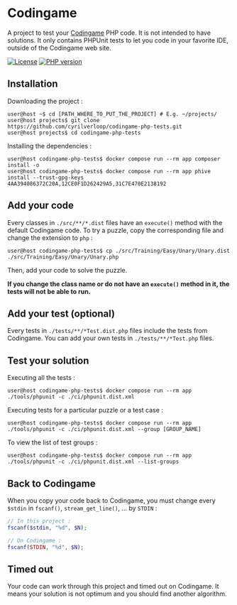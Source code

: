 # Codingame

A project to test your [Codingame](https://www.codingame.com/) PHP code. It is not intended to have solutions.
It only contains PHPUnit tests to let you code in your favorite IDE, outside of the Codingame web site.

[![License](https://img.shields.io/github/license/cyrilverloop/codingame-php-tests)](https://github.com/cyrilverloop/codingame-php-tests/blob/trunk/LICENSE)
[![PHP version](https://img.shields.io/badge/php-%3D7.3-%23777BB4?logo=php&style=flat)](https://www.php.net/)


## Installation

Downloading the project :
```shellsession
user@host ~$ cd [PATH_WHERE_TO_PUT_THE_PROJECT] # E.g. ~/projects/
user@host projects$ git clone https://github.com/cyrilverloop/codingame-php-tests.git
user@host projects$ cd codingame-php-tests
```

Installing the dependencies :
```shellsession
user@host codingame-php-tests$ docker compose run --rm app composer install -o
user@host codingame-php-tests$ docker compose run --rm app phive install --trust-gpg-keys 4AA394086372C20A,12CE0F1D262429A5,31C7E470E2138192
```


## Add your code

Every classes in `./src/**/*.dist` files have an `execute()` method with the default Codingame code.
To try a puzzle, copy the corresponding file and change the extension to `php` :
```shellsession
user@host codingame-php-tests$ cp ./src/Training/Easy/Unary/Unary.dist ./src/Training/Easy/Unary/Unary.php
```
Then, add your code to solve the puzzle.

**If you change the class name or do not have an `execute()` method in it, the tests will not be able to run.**


## Add your test (optional)

Every tests in `./tests/**/*Test.dist.php` files include the tests from Codingame.
You can add your own tests in `./tests/**/*Test.php` files.


## Test your solution

Executing all the tests :
```shellsession
user@host codingame-php-tests$ docker compose run --rm app ./tools/phpunit -c ./ci/phpunit.dist.xml
```

Executing tests for a particular puzzle or a test case :
```shellsession
user@host codingame-php-tests$ docker compose run --rm app ./tools/phpunit -c ./ci/phpunit.dist.xml --group [GROUP_NAME]
```

To view the list of test groups :
```shellsession
user@host codingame-php-tests$ docker compose run --rm app ./tools/phpunit -c ./ci/phpunit.dist.xml --list-groups
```


## Back to Codingame

When you copy your code back to Codingame, you must change every `$stdin` in `fscanf()`, `stream_get_line()`, ...
by `STDIN` :
```php
// In this project :
fscanf($stdin, "%d", $N);
```

```php
// On Codingame :
fscanf(STDIN, "%d", $N);
```


## Timed out

Your code can work through this project and timed out on Codingame.
It means your solution is not optimum and you should find another algorithm.
